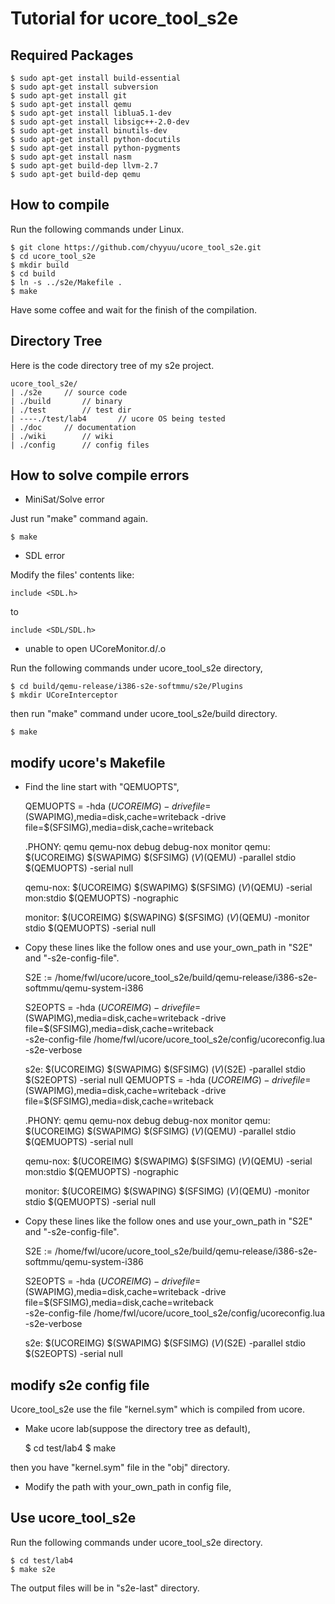 # Tutorial for ucore_tool_s2e

## Required Packages

    $ sudo apt-get install build-essential
    $ sudo apt-get install subversion
    $ sudo apt-get install git
    $ sudo apt-get install qemu
    $ sudo apt-get install liblua5.1-dev
    $ sudo apt-get install libsigc++-2.0-dev
    $ sudo apt-get install binutils-dev
    $ sudo apt-get install python-docutils
    $ sudo apt-get install python-pygments
    $ sudo apt-get install nasm
    $ sudo apt-get build-dep llvm-2.7
    $ sudo apt-get build-dep qemu

## How to compile

Run the following commands under Linux.

    $ git clone https://github.com/chyyuu/ucore_tool_s2e.git
    $ cd ucore_tool_s2e
    $ mkdir build
    $ cd build
    $ ln -s ../s2e/Makefile .
    $ make

Have some coffee and wait for the finish of the compilation.


## Directory Tree

Here is the code directory tree of my s2e project.

    ucore_tool_s2e/
    | ./s2e		// source code
    | ./build		// binary
    | ./test		// test dir
    | ----./test/lab4		// ucore OS being tested
    | ./doc		// documentation
    | ./wiki		// wiki
    | ./config		// config files

## How to solve compile errors

 * MiniSat/Solve error

Just run "make" command again.

    $ make

 * SDL error

Modify the files' contents like:

    include <SDL.h>

to

    include <SDL/SDL.h>

 * unable to open UCoreMonitor.d/.o

Run the following commands under ucore_tool_s2e directory,

    $ cd build/qemu-release/i386-s2e-softmmu/s2e/Plugins
    $ mkdir UCoreInterceptor

then run "make" command under ucore_tool_s2e/build directory.

    $ make

## modify ucore's Makefile

 * Find the line start with "QEMUOPTS",

    QEMUOPTS = -hda $(UCOREIMG) -drive file=$(SWAPIMG),media=disk,cache=writeback -drive file=$(SFSIMG),media=disk,cache=writeback

    .PHONY: qemu qemu-nox debug debug-nox monitor
    qemu: $(UCOREIMG) $(SWAPIMG) $(SFSIMG)
        $(V)$(QEMU) -parallel stdio $(QEMUOPTS) -serial null

    qemu-nox: $(UCOREIMG) $(SWAPIMG) $(SFSIMG)
        $(V)$(QEMU) -serial mon:stdio $(QEMUOPTS) -nographic

    monitor: $(UCOREIMG) $(SWAPING) $(SFSIMG)
        $(V)$(QEMU) -monitor stdio $(QEMUOPTS) -serial null

 * Copy these lines like the follow ones and use your_own_path in "S2E" and "-s2e-config-file".

    S2E :=	/home/fwl/ucore/ucore_tool_s2e/build/qemu-release/i386-s2e-softmmu/qemu-system-i386

    S2EOPTS = -hda $(UCOREIMG) -drive file=$(SWAPIMG),media=disk,cache=writeback -drive file=$(SFSIMG),media=disk,cache=writeback \
        -s2e-config-file /home/fwl/ucore/ucore_tool_s2e/config/ucoreconfig.lua -s2e-verbose

    s2e: $(UCOREIMG) $(SWAPIMG) $(SFSIMG)
        $(V)$(S2E) -parallel stdio $(S2EOPTS) -serial null
    QEMUOPTS = -hda $(UCOREIMG) -drive file=$(SWAPIMG),media=disk,cache=writeback -drive file=$(SFSIMG),media=disk,cache=writeback

    .PHONY: qemu qemu-nox debug debug-nox monitor
    qemu: $(UCOREIMG) $(SWAPIMG) $(SFSIMG)
        $(V)$(QEMU) -parallel stdio $(QEMUOPTS) -serial null

    qemu-nox: $(UCOREIMG) $(SWAPIMG) $(SFSIMG)
        $(V)$(QEMU) -serial mon:stdio $(QEMUOPTS) -nographic

    monitor: $(UCOREIMG) $(SWAPING) $(SFSIMG)
        $(V)$(QEMU) -monitor stdio $(QEMUOPTS) -serial null

 * Copy these lines like the follow ones and use your_own_path in "S2E" and "-s2e-config-file".

    S2E :=	/home/fwl/ucore/ucore_tool_s2e/build/qemu-release/i386-s2e-softmmu/qemu-system-i386

    S2EOPTS = -hda $(UCOREIMG) -drive file=$(SWAPIMG),media=disk,cache=writeback -drive file=$(SFSIMG),media=disk,cache=writeback \
                -s2e-config-file /home/fwl/ucore/ucore_tool_s2e/config/ucoreconfig.lua -s2e-verbose

    s2e: $(UCOREIMG) $(SWAPIMG) $(SFSIMG)
        $(V)$(S2E) -parallel stdio $(S2EOPTS) -serial null

## modify s2e config file

Ucore_tool_s2e use the file "kernel.sym" which is compiled from ucore.

 * Make ucore lab(suppose the directory tree as default),

    $ cd test/lab4
    $ make

then you have "kernel.sym" file in the "obj" directory.

 * Modify the path with your_own_path in config file,

## Use ucore_tool_s2e

Run the following commands under ucore_tool_s2e directory.

    $ cd test/lab4
    $ make s2e

The output files will be in "s2e-last" directory.
